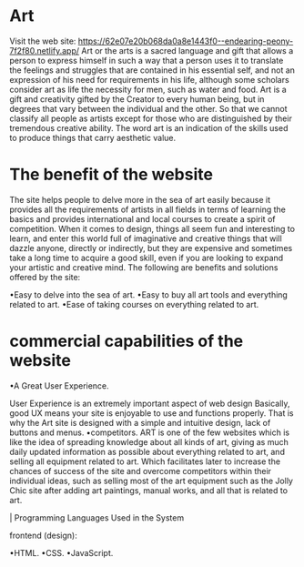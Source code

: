 # Art
Visit the web site: https://62e07e20b068da0a8e1443f0--endearing-peony-7f2f80.netlify.app/
Art or the arts is a sacred language and gift that allows a person to express himself in such a way that a 
person uses it to translate the feelings and struggles that are contained in his essential self, and not an 
expression of his need for requirements in his life, although some scholars consider art as life the necessity for men, such as water and food.
Art is a gift and creativity gifted by the Creator to every human being, but in degrees that vary between the individual and the other. 
So that we cannot classify all people as artists except for those who are distinguished by their tremendous creative ability. 
The word art is an indication of the skills used to produce things that carry aesthetic value.

# The benefit of the website

The site helps people to delve more in the sea of art easily because it provides all the requirements of artists in all fields in terms of learning the basics and provides international and local courses to create a spirit of competition.
When it comes to design, things all seem fun and interesting to learn, and enter this world full of imaginative and creative things that will dazzle anyone, directly or indirectly, but they are expensive and sometimes take a long time to acquire a good skill, even if you are looking to expand your artistic and creative mind.
The following are benefits and solutions offered by the site:

•Easy to delve into the sea of art.
•Easy to buy all art tools and everything related to art.
•Ease of taking courses on everything related to art.
 


# commercial capabilities of the website


•A Great User Experience.

User Experience is an extremely important aspect of web design
Basically, good UX means your site is enjoyable to use and functions properly.
That is why the Art site is designed with a simple and
 intuitive design, lack of buttons and menus.
•competitors.
ART is one of the few websites which is like the idea of spreading knowledge about all kinds of art, giving as much daily updated information as possible about everything related to art, and selling all equipment related to art.
Which facilitates later to increase the chances of success of the site and overcome competitors within their individual ideas, such as selling most of the art equipment such as the Jolly Chic site after adding art paintings, manual works, and all that is related to art.



| Programming Languages Used in the System

frontend (design):

•HTML.
•CSS.
•JavaScript.

